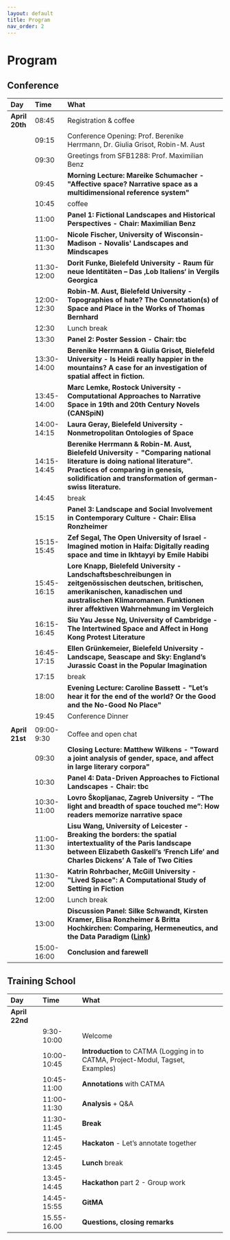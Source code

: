 ```yaml
---
layout: default
title: Program
nav_order: 2
---
```


# Program

## Conference

| Day            | Time        | What                                                                                                                                                                                                                         |
|:---------------|:------------|:-----------------------------------------------------------------------------------------------------------------------------------------------------------------------------------------------------------------------------|
| **April 20th** | 08:45       | Registration & coffee                                                                                                                                                                                   |
|                | 09:15       | Conference Opening: Prof. Berenike Herrmann, Dr. Giulia Grisot, Robin-M. Aust
|                | 09:30       | Greetings from SFB1288: Prof. Maximilian Benz
|                | 09:45       | **Morning Lecture: Mareike Schumacher \- "Affective space? Narrative space as a multidimensional reference system"**                                                                                                         |
|                | 10:45       | coffee                                                                                                                                                                                                                       |
|                | 11:00       | **Panel 1: Fictional Landscapes and Historical Perspectives - Chair: Maximilian Benz**                                                                                                                                       |
|                | 11:00-11:30 | **Nicole Fischer, University of Wisconsin-Madison - Novalis' Landscapes and Mindscapes**                                                                                                                                     |
|                | 11:30-12:00 | **Dorit Funke, Bielefeld University - Raum für neue Identitäten – Das ‚Lob Italiens‘ in Vergils Georgica**                                                                                                                   |
|                | 12:00-12:30 | **Robin-M. Aust, Bielefeld University - Topographies of hate? The Connotation(s) of Space and Place in the Works of Thomas Bernhard**                                                                                        |
|                | 12:30       | Lunch break                                                                                                                                                                                                                  |
|                | 13:30       | **Panel 2: Poster Session - Chair: tbc**                                                                                                                                                                                     |
|                | 13:30-14:00 | **Berenike Herrmann & Giulia Grisot, Bielefeld University - Is Heidi really happier in the mountains? A case for an investigation of spatial affect in fiction.**                                                            |
|                | 13:45-14:00 | **Marc Lemke, Rostock University - Computational Approaches to Narrative Space in 19th and 20th Century Novels (CANSpiN)**                                                                                                   |
|                | 14:00-14:15 | **Laura Geray, Bielefeld University - Nonmetropolitan Ontologies of Space**                                                                                                                                                  |
|                | 14:15-14:45 | **Berenike Herrmann & Robin-M. Aust, Bielefeld University - "Comparing national literature is doing national literature". Practices of comparing in genesis, solidification and transformation of german-swiss literature.** |
|                | 14:45       | break                                                                                                                                                                                                                        |
|                | 15:15       | **Panel 3: Landscape and Social Involvement in Contemporary Culture - Chair: Elisa Ronzheimer**                                                                                                                              |
|                | 15:15-15:45 | **Zef Segal, The Open University of Israel - Imagined motion in Haifa: Digitally reading space and time in Ikhtayyi by Emile Habibi**                                                                                        |
|                | 15:45-16:15 | **Lore Knapp, Bielefeld University - Landschaftsbeschreibungen in zeitgenössischen deutschen, britischen, amerikanischen, kanadischen und australischen Klimaromanen. Funktionen ihrer affektiven Wahrnehmung im Vergleich** |
|                | 16:15-16:45 | **Siu Yau Jesse Ng, University of Cambridge - The Intertwined Space and Affect in Hong Kong Protest Literature**                                                                                                             |
|                | 16:45-17:15 | **Ellen Grünkemeier, Bielefeld University - Landscape, Seascape and Sky: England’s Jurassic Coast in the Popular Imagination**                                                                                               |
|                | 17:15       | break                                                                                                                                                                                                                        |
|                | 18:00       | **Evening Lecture: Caroline Bassett - "Let’s hear it for the end of the world? Or the Good and the No-Good No Place"**                                                                                                       |
|                | 19:45       | Conference Dinner                                                                                                                                                                                                            |
|                |             |                                                                                                                                                                                                                              |
| **April 21st** | 09:00-9:30  | Coffee and open chat                                                                                                                                                                                                         |
|                | 09:30       | **Closing Lecture: Matthew Wilkens - "Toward a joint analysis of gender, space, and affect in large literary corpora"**                                                                                                      |
|                | 10:30       | **Panel 4: Data-Driven Approaches to Fictional Landscapes - Chair: tbc**                                                                                                                                                     |
|                | 10:30-11:00 | **Lovro Škopljanac, Zagreb University - “The light and breadth of space touched me”: How readers memorize narrative space**                                                                                                  |
|                | 11:00-11:30 | **Lisu Wang, University of Leicester - Breaking the borders: the spatial intertextuality of the Paris landscape between Elizabeth Gaskell’s ‘French Life’ and Charles Dickens’ A Tale of Two Cities**                        |
|                | 11:30-12:00 | **Katrin Rohrbacher, McGill University - "Lived Space": A Computational Study of Setting in Fiction**                                                                                                                        |
|                | 12:00       | Lunch break                                                                                                                                                                                                                  |
|                | 13:00       | **Discussion Panel: Silke Schwandt, Kirsten Kramer, Elisa Ronzheimer & Britta Hochkirchen: Comparing, Hermeneutics, and the Data Paradigm ([Link](https://comparing-landscapes.github.io/panel.html))**                      |
|                | 15:00-16:00 | **Conclusion and farewell**                                                                                                                                                                                                  




## Training School

| Day            | Time         | What                                                                             |
|:---------------|:-------------|:---------------------------------------------------------------------------------|
| **April 22nd** |              |                                                                                  |
|                | 9:30-10:00   | Welcome                                                                          |
|                | 10:00-10:45  | **Introduction** to CATMA (Logging in to CATMA, Project-Modul, Tagset, Examples) |
|                | 10:45-11:00  | **Annotations** with CATMA                                                       | 
|                | 11:00-11:30  | **Analysis** + Q&A                                                               |
|                | 11:30-11:45  | **Break**                                                                        |
|                | 11:45-12:45  | **Hackaton** - Let’s annotate together                                           |
|                | 12:45-13:45  | **Lunch** break                                                                  |
|                | 13:45-14:45  | **Hackathon** part 2 - Group work                                                | 
|                | 14:45-15:55  | **GitMA**                                                                        |
|                | 15.55-16.00  | **Questions, closing remarks**                                                   | 



